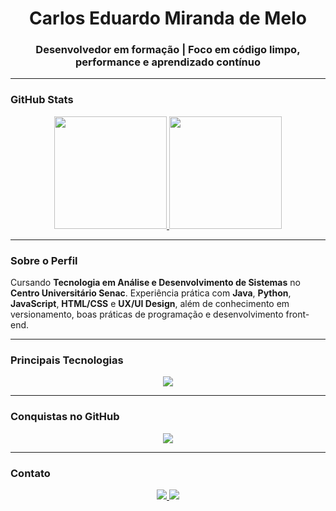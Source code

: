 <h1 align="center">Carlos Eduardo Miranda de Melo</h1>
<h3 align="center">Desenvolvedor em formação | Foco em código limpo, performance e aprendizado contínuo</h3>

---

### GitHub Stats

<div align="center">
  <a href="https://github.com/bloodborne2">
    <img height="180em" src="https://github-readme-stats.vercel.app/api?username=bloodborne2&show_icons=true&theme=radical&include_all_commits=true&count_private=true"/>
    <img height="180em" src="https://github-readme-stats.vercel.app/api/top-langs/?username=bloodborne2&layout=compact&langs_count=8&theme=radical"/>
  </a>
</div>

---

### Sobre o Perfil

Cursando **Tecnologia em Análise e Desenvolvimento de Sistemas** no **Centro Universitário Senac**. Experiência prática com **Java**, **Python**, **JavaScript**, **HTML/CSS** e **UX/UI Design**, além de conhecimento em versionamento, boas práticas de programação e desenvolvimento front-end.

---

### Principais Tecnologias

<div align="center">
  <img src="https://skillicons.dev/icons?i=java,python,js,html,css,react,git,github,vscode,figma" />
</div>

---

### Conquistas no GitHub

<div align="center">
  <img src="https://github-profile-trophy.vercel.app/?username=bloodborne2&theme=darkhub&no-frame=true&column=4"/>
</div>

---

### Contato

<div align="center">
  <a href="https://www.linkedin.com/in/carlos-eduardo-miranda-de-melo" target="_blank">
    <img src="https://img.shields.io/badge/LinkedIn-%230077B5?style=for-the-badge&logo=linkedin&logoColor=white">
  </a>
  <a href="mailto:carlos.melo.dev@gmail.com">
    <img src="https://img.shields.io/badge/Email-%23D14836?style=for-the-badge&logo=gmail&logoColor=white">
  </a>
</div>

